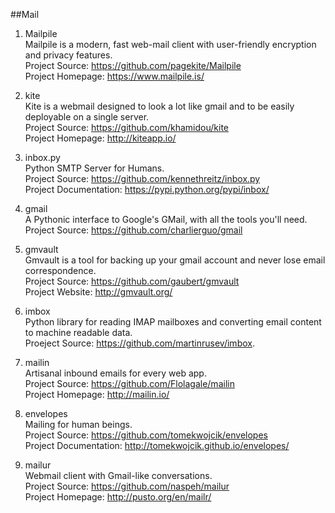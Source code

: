 ##Mail  

1. Mailpile  
Mailpile is a modern, fast web-mail client with user-friendly encryption and privacy features.  
Project Source: https://github.com/pagekite/Mailpile  
Project Homepage: https://www.mailpile.is/

1. kite  
Kite is a webmail designed to look a lot like gmail and to be easily deployable on a single server.  
Project Source: https://github.com/khamidou/kite  
Project Homepage: http://kiteapp.io/  

1. inbox.py   
Python SMTP Server for Humans.  
Project Source: https://github.com/kennethreitz/inbox.py  
Project Documentation: https://pypi.python.org/pypi/inbox/
  
1. gmail  
A Pythonic interface to Google's GMail, with all the tools you'll need.   
Project Source: https://github.com/charlierguo/gmail  

1. gmvault  
Gmvault is a tool for backing up your gmail account and never lose email correspondence.   
Project Source: https://github.com/gaubert/gmvault  
Project Website: http://gmvault.org/

1. imbox  
Python library for reading IMAP mailboxes and converting email content to machine readable data.   
Proeject Source: https://github.com/martinrusev/imbox. 

1. mailin   
Artisanal inbound emails for every web app.   
Project Source: https://github.com/Flolagale/mailin    
Project Homepage: http://mailin.io/   

1. envelopes   
Mailing for human beings.    
Project Source: https://github.com/tomekwojcik/envelopes    
Project Documentation: http://tomekwojcik.github.io/envelopes/

1. mailur   
Webmail client with Gmail-like conversations.   
Project Source: https://github.com/naspeh/mailur     
Project Homepage: http://pusto.org/en/mailr/  
